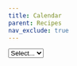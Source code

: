 ```yaml
---
title: Calendar
parent: Recipes
nav_exclude: true
---
```


<link rel="stylesheet" href="https://cdn.jsdelivr.net/npm/fullcalendar@5.11.0/main.min.css">
<script src="https://cdn.jsdelivr.net/npm/fullcalendar@5.11.0/main.min.js"></script>
<script src="https://unpkg.com/@popperjs/core@2"></script>
<script src="https://unpkg.com/tippy.js@6"></script>

<p>
    <select id="audienceDD" name="audienceDD" title="Select an audience that matches you.">
        <option default="true" selected="selected">Select...</option>
    </select>
</p>
<p>
    <div id="fullCalendarView">&nbsp;</div>
</p>

<script>
let ready = (callback) => {
    if (document.readyState !== "loading") callback();
    else document.addEventListener("DOMContentLoaded", callback);
};

ready(() => {
    initCalendar();
});

/*  feedURL:
    This should be the site URL of the salesforce site where Summit Events App is installed
 */
let feedURL = "https://summiteventsappteam.secure.force.com/";

/* HIDE CALENDAR OPTION:
   hideCalendarUntilAudience set to true will hide the calendar of events until an audience is selected.
   const hideCalendarUntilAudience = true;
 */
const hideCalendarUntilAudience = false;

/* HARD CODE AUDIENCE DROPDOWN:
   Replace the list of audience currently being pulled from the Salesforce org with a custom list.
   This is a key,value list {'Option One Label':'Option One Value','Option Two Label':'Option Two Value'}.
   Key will display to the user and value is the audience to filter events in Salesforce.
   If not used this variable must still be defined with no values (const hardCodeAudience = {};).
   const hardCodeAudience = {'Faculty/Staff':'Faculty/Staff','Online events':'Online'};
 */
const hardCodeAudience = {};

/* OMIT AUDIENCE IN DROPDOWN:
   This option lets you define a list of audiences you wish to omit from the audience dropdown generated from Salesforce.
   If not used this variable must still be defined with no values (const hideAudiences = [];).
   const hideAudiences = ['Faculty/Staff','General Public'];
 */
const hideAudiences = [];

/* audienceDropDownId:
   The div id of the html element you want to populate with the audience dropdown
*/
const audienceDropDownId = "audienceDD";


/* calendarDivId:
   The div id of the html element you want to populate with the full calendar
*/
const calendarDivId = "fullCalendarView";

const initCalendar = function() {
    const calendarEl = document.getElementById(calendarDivId);
    const SESettings = JSON.parse(readCookie("SummitEvents"));
    const audienceDD = document.getElementById(audienceDropDownId);

    if(feedURL.endsWith('/')) {
        feedURL += 'services/apexrest/summit/summiteventsfeed';
    } else {
        feedURL += '/services/apexrest/summit/summiteventsfeed';
    }

    if (Object.keys(hardCodeAudience).length === 1) {
        audienceDD.style.display = 'none';
    }

    if (audienceDD) {
        loadAudienceDD();
    }

    function getCalView() {
        let initialView = "dayGridMonth";
        if (window.innerWidth <= 900) {
            initialView = "listMonth";
        }
        return initialView;
    }

    const calendar = new FullCalendar.Calendar(calendarEl, {
        initialView: getCalView(),
        handleWindowResize: true,
        textColor: "#000",
        contentHeight: "auto",
        events: {
            url: feedURL,
            extraParams: function () {
                return {feedType: "eventList", audience: getAudienceDDValue()};
            },
        },
        eventDataTransform: function (rawEventData) {
            return {
                id: rawEventData.Id,
                title: rawEventData.title,
                url: rawEventData.eventUrl,
                start: rawEventData.start.replace("Z", ""),
                end: rawEventData.end.replace("Z", ""),
                description: rawEventData.description,
                className: rawEventData.className,
                eventClosed: rawEventData.eventClosed.toString()
            };
        },
        eventDisplay: "auto",
        eventTextColor: "#000",
        eventContent: function (info) {
            let wrap;
            let titleWrap = document.createElement("span");
            titleWrap.classList.add("summitEventsTitle");
            if (!info.event.extendedProps.eventClosed) {
                wrap = document.createElement("a");
                titleWrap.innerHTML = info.event.title;
                wrap.href = info.event.url;
                wrap.target = "_blank";
            } else {
                wrap = document.createElement("div");
                titleWrap.innerHTML = info.event.title + "<br><em>Event is closed.</em>";
            }
            wrap.classList.add("SummitEventsItem");
            wrap.classList.add(className);
            let descWrap = document.createElement("span");
            descWrap.classList.add("summitEventsDesc");
            descWrap.innerHTML = info.event.extendedProps.description;
            let timeWrap = document.createElement("span");
            timeWrap.classList.add("summitEventsTimes");
            let startTime = formatTimeString(info.event.start.toLocaleString());
            let endTime = formatTimeString(info.event.end.toLocaleString());
            timeWrap.innerHTML = startTime + " - " + endTime;
            wrap.append(titleWrap);
            if (info.view.type === "dayGridMonth") {
                wrap.append(timeWrap);
            } else {
                wrap.append(descWrap);
            }
            let arrayOfDomNodes = [wrap];
            return {domNodes: arrayOfDomNodes};
        },
        eventMouseEnter: function (info) {
            let desc = info.event.extendedProps.description;
            tippy(info.el, {animate: "fade", content: desc});
        },
        windowResize: function (arg) {
            this.changeView(getCalView());
            this.refetchEvents();
        },
    });
    calendar.render();
    if (audienceDD) {
        audienceDD.addEventListener("change", function () {
            eraseCookie("SummitEvents");
            createCookie(
                "SummitEvents",
                '{"audience" : "' + getAudienceDDValue() + '"}',
                ""
            );
            if (getAudienceDDValue() === "" && hideCalendarUntilAudience) {
                calendarEl.style.visibility = "hidden";
            } else {
                calendarEl.style.visibility = "visible";
            }
            calendar.refetchEvents();
        });
    }

    function formatTimeString(stringIn) {
        let stringOut = "";
        stringIn = stringIn.split(",");
        stringIn = stringIn[stringIn.length - 1];
        let first = stringIn.indexOf(",");
        let last = stringIn.lastIndexOf(":");
        stringOut = stringIn.substring(stringIn, last);
        stringOut += stringIn.substring(last + 3, stringIn.length);
        return stringOut;
    }

    function getAudienceDDValue() {
        if (Object.keys(hardCodeAudience).length === 1) {
            return hardCodeAudience[Object.keys(hardCodeAudience)[0]];
        }
        let audienceDDValue = "";
        if (audienceDD) {
            audienceDDValue = audienceDD.value;
        }
        if (audienceDDValue === "Select...") {
            audienceDDValue = "";
        }
        return audienceDDValue;
    }

    function loadAudienceDD() {
        fetch(feedURL + "?feedType=audienceDD")
            .then((resp) => resp.json())
            .then(function (data) {
                populateOptions(data, audienceDD);
                if (SESettings != null) {
                    if (SESettings.audience != null) {
                        audienceDD.value = SESettings.audience;
                    }
                }
                calendar.refetchEvents();
                if (getAudienceDDValue() === "" && hideCalendarUntilAudience) {
                    calendarEl.style.visibility = "hidden";
                }
            })
            .catch(function (error) {
                console.log(error);
            });
    }

    function populateOptions(data, selector, keyAsText) {
        selector.innerHTML = "";
        let opt1 = document.createElement("option");
        opt1.value = "";
        opt1.text = "Select...";
        selector.append(opt1);
        if (Object.keys(hardCodeAudience).length > 0) {
            data = hardCodeAudience;
        }
        let optionCount = 0;
        for (const [key, value] of Object.entries(data)) {
            if (!hideAudiences.includes(value)) {
                let opt2 = document.createElement("option");
                opt2.value = value;
                opt2.text = key;
                selector.append(opt2);
                optionCount++;
            }
        }
        if (optionCount === 1) {
            audienceDD.style.display = 'none';
        }
    }

    function createCookie(name, value, days) {
        let expires;
        if (days) {
            let date = new Date();
            date.setTime(date.getTime() + days * 24 * 60 * 60 * 1000);
            expires = "; expires=" + date.toGMTString();
        } else {
            expires = "";
        }
        document.cookie =
            encodeURIComponent(name) +
            "=" +
            encodeURIComponent(value) +
            expires +
            "; path=/";
    }

    function readCookie(name) {
        let nameEQ = encodeURIComponent(name) + "=";
        let ca = document.cookie.split(";");
        for (let i = 0; i < ca.length; i++) {
            let c = ca[i];
            while (c.charAt(0) === " ") c = c.substring(1, c.length);
            if (c.indexOf(nameEQ) === 0)
                return decodeURIComponent(c.substring(nameEQ.length, c.length));
        }
        return null;
    }

    function eraseCookie(name) {
        createCookie(name, "", -1);
    }
}

</script>

